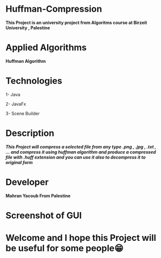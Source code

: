 # Huffman-Compression


**This Project is an university project from Algoritms course at Birzeit University , Palestine**

# Applied Algorithms 
   **Huffman Algorithm** 
   
# Technologies 
  1- Java 
  
  2- JavaFx
  
  3- Scene Builder
  
 # Description 
 
   ***This Project will compress a selected file from any type .png , .jpg , .txt , ... and compress it using huffman algorithm and produce a compressed file 
   with .huff extension and you can use it also to decompress it to original form***
   
  # Developer 
   **Mahran Yacoub From Palestine**
   
  # Screenshot of GUI
    
  
   
  # Welcome and I hope this Project will be useful for some people😁
  
  
